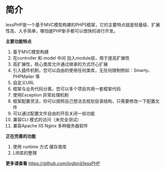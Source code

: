 简介
====
lessPHP是一个基于MVC模型构建的PHP5框架，它的主要特点就是轻量级、扩展性高、入手简单，哪怕是PHP新手都可以很快的进行开发。

**主要功能特点**

1. 基于MVC模型构建
2. 在controller 和 model 中间 加入module层，用于提高扩展性
3. 高扩展性，核心类库允许通过继承的方式尽心扩展
4. 引入插件机制，您可以自由的使用任何类库，无任何限制例如：Smarty、PHPMailer 等
5. 自定义URL
6. 框架与业务代码分离，您可以多个项目共用一套框架代码
7. 使用Exception 异常处理机制
8. 框架配置灵活，你可以按照自己想法去规划目录结构，只需要修改一下配置文件
9. 可以通过配置文件自由的开启关闭一些功能
10. 兼容CLI 模式的访问（未完全测试）
11. 兼容Apache IIS Nginx 多种服务器软件


**正在完善的功能**

1. 使用 runtime 方式 缓存类库
2. LIB库的整理


**更多请查看** https://github.com/logbird/lessPHP

